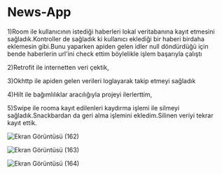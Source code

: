 # News-App
1)Room ile kullanıcının istediği haberleri lokal veritabanına kayıt etmesini sağladık.Kontroller de sağladık ki kullanıcı eklediği bir haberi birdaha eklemesin gibi.Bunu yaparken apiden gelen idler null döndürdüğü için bende haberlerin url'ini check ettim böylelikle işlem başarıyla çalıştı

2)Retrofit ile internetten veri çektik,

3)Okhttp ile apiden gelen verileri loglayarak takip etmeyi sağladık

4)Hilt ile bağımlılıklar aracılığıyla projeyi ilerlerttim,

5)Swipe ile rooma kayıt edilenleri kaydırma işlemi ile silmeyi sağladık.Snackbardan da geri alma işlemini ekledim.Silinen veriyi tekrar kayıt ettik.



![Ekran Görüntüsü (162)](https://github.com/Cntrk01/News-App/assets/98031686/6b176a30-8d80-484a-80a1-b5004037a2ec)

![Ekran Görüntüsü (163)](https://github.com/Cntrk01/News-App/assets/98031686/7220892e-dc0f-46bc-8d73-c62f81b7ee45)

![Ekran Görüntüsü (164)](https://github.com/Cntrk01/News-App/assets/98031686/a3c55887-448f-4766-afed-9c60da99ea0b)
